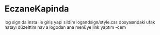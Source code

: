 # EczaneKapinda 
log sign da insta ile giriş yapı sildim 
logandsign/style.css dosyasındaki ufak hatayı düzelttim
nav a logodan ana menüye link yaptım
-cem
